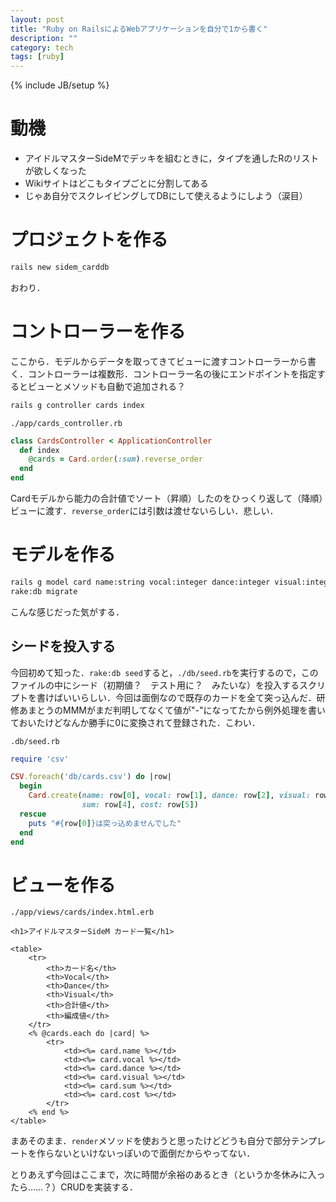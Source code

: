 ```yaml
---
layout: post
title: "Ruby on RailsによるWebアプリケーションを自分で1から書く"
description: ""
category: tech
tags: [ruby]
---
```

{% include JB/setup %}

# 動機

- アイドルマスターSideMでデッキを組むときに，タイプを通したRのリストが欲しくなった
- Wikiサイトはどこもタイプごとに分割してある
- じゃあ自分でスクレイピングしてDBにして使えるようにしよう（涙目）

# プロジェクトを作る

~~~ sh
rails new sidem_carddb
~~~

おわり．

# コントローラーを作る

ここから．モデルからデータを取ってきてビューに渡すコントローラーから書く．コントローラーは複数形．コントローラー名の後にエンドポイントを指定するとビューとメソッドも自動で追加される？

~~~ sh
rails g controller cards index
~~~

`./app/cards_controller.rb`

~~~ ruby
class CardsController < ApplicationController
  def index
    @cards = Card.order(:sum).reverse_order
  end
end
~~~

Cardモデルから能力の合計値でソート（昇順）したのをひっくり返して（降順）ビューに渡す．`reverse_order`には引数は渡せないらしい．悲しい．

# モデルを作る

~~~ sh
rails g model card name:string vocal:integer dance:integer visual:integer sum:integer cost:integer
rake:db migrate
~~~

こんな感じだった気がする．

## シードを投入する

今回初めて知った．`rake:db seed`すると，`./db/seed.rb`を実行するので，このファイルの中にシード（初期値？　テスト用に？　みたいな）を投入するスクリプトを書けばいいらしい．今回は面倒なので既存のカードを全て突っ込んだ．研修あまとうのMMMがまだ判明してなくて値が"-"になってたから例外処理を書いておいたけどなんか勝手に0に変換されて登録された．こわい．

`.db/seed.rb`

~~~ ruby
require 'csv'

CSV.foreach('db/cards.csv') do |row|
  begin
    Card.create(name: row[0], vocal: row[1], dance: row[2], visual: row[3],
                sum: row[4], cost: row[5])
  rescue
    puts "#{row[0]}は突っ込めませんでした"
  end
end
~~~

# ビューを作る

`./app/views/cards/index.html.erb`

~~~ erb
<h1>アイドルマスターSideM カード一覧</h1>

<table>
    <tr>
        <th>カード名</th>
        <th>Vocal</th>
        <th>Dance</th>
        <th>Visual</th>
        <th>合計値</th>
        <th>編成値</th>
    </tr>
    <% @cards.each do |card| %>
        <tr>
            <td><%= card.name %></td>
            <td><%= card.vocal %></td>
            <td><%= card.dance %></td>
            <td><%= card.visual %></td>
            <td><%= card.sum %></td>
            <td><%= card.cost %></td>
        </tr>
    <% end %>
</table>
~~~

まあそのまま．`render`メソッドを使おうと思ったけどどうも自分で部分テンプレートを作らないといけないっぽいので面倒だからやってない．

とりあえず今回はここまで，次に時間が余裕のあるとき（というか冬休みに入ったら……？）CRUDを実装する．

